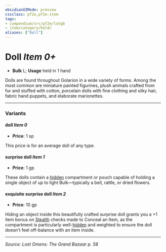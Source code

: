 ```yaml
---
obsidianUIMode: preview
cssclass: pf2e,pf2e-item
tags:
- compendium/src/pf2e/lotgb
- item/category/held/
aliases: ["Doll"]
---
```

# Doll *Item 0+*  

- **Bulk** L; **Usage** held in 1 hand

Dolls are found throughout Golarion in a wide variety of forms. Among the most common are miniature painted figurines, plush animals crafted from fur and stuffed with cotton, porcelain dolls with fine clothing and silky hair, fabric hand puppets, and elaborate marionettes.

---

### Variants

#### doll *Item 0*

- **Price**: 1 sp

This price is for an average doll of any type.

#### surprise doll *Item 1*

- **Price**: 1 gp

These dolls contain a [hidden](conditions.md#Hidden) compartment or pouch capable of holding a single object of up to light Bulk—typically a bell, rattle, or dried flowers.

#### exquisite surprise doll *Item 2*

- **Price**: 10 gp

Hiding an object inside this beautifully crafted surprise doll grants you a +1 item bonus on [Stealth](skills.md#Stealth) checks made to Conceal an Item, as the compartment is particularly well-[hidden](conditions.md#Hidden) and weighted to ensure the doll doesn't feel off-balance with an item inside.

---
*Source: Lost Omens: The Grand Bazaar p. 58*